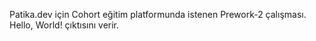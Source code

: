 Patika.dev için Cohort eğitim platformunda istenen Prework-2 çalışması.
Hello, World! çıktısını verir.
